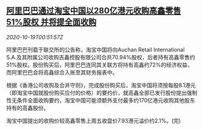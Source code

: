 <!--1603068911000-->
[阿里巴巴通过淘宝中国以280亿港元收购高鑫零售51%股权 并将提全面收购](https://cn.reuters.com/article/alibaba-taobao-china-1019-mon-idCNKBS27401V)
------

<div><i>2020-10-19T00:51:57Z</i></div><p>阿里巴巴刊载于联交所的公告称，淘宝中国将向Auchan Retail International　S.A.及其附属公司收购吉鑫控股有限公司合共70.94%股权，后者持有高鑫零售约51%股权。股份购买后，阿里巴巴连同其关联方将持有高鑫约72%的经济权益，而阿里巴巴会将高鑫综合入账至其财务报表中。</p><p>根据《香港公司收购及合并守则》，完成股份购买后，淘宝中国将须按每股8.1港元（即淘宝中国就股份购买应付的价格）的要约价，就高鑫全部已发行股份提出强制性无条件全面收购要约，淘宝中国可能须额外支付最多约170亿港元收购其他股东持有的高鑫股份。</p><p>淘宝中国提出的收购价较高鑫零售上周五收盘价7.93港元溢价约2.1%。(完)</p>
